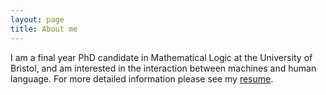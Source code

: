```yaml
---
layout: page
title: About me
---
```


I am a final year PhD candidate in Mathematical Logic at the University of Bristol, and am interested in the interaction between machines and human language. For more detailed information please see my [resume](/img/resume.pdf).

